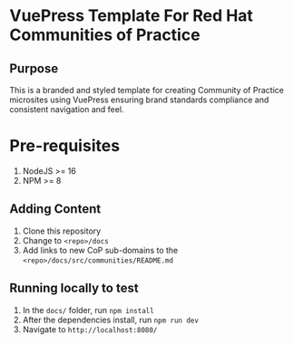 # VuePress Template For Red Hat Communities of Practice

## Purpose

This is a branded and styled template for creating Community of Practice microsites using VuePress
ensuring brand standards compliance and consistent navigation and feel.

# Pre-requisites
1. NodeJS >= 16
1. NPM >= 8

## Adding Content

1. Clone this repository
1. Change to `<repo>/docs`
1. Add links to new CoP sub-domains to the `<repo>/docs/src/communities/README.md`

## Running locally to test
1. In the `docs/` folder, run `npm install`
1. After the dependencies install, run `npm run dev`
1. Navigate to `http://localhost:8080/`

